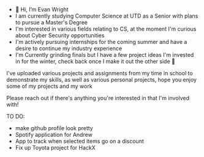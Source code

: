 - 👋 Hi, I’m Evan Wright
- I am currently studying Computer Science at UTD as a Senior with plans to pursue a Master's Degree
- I'm interested in various fields relating to CS, at the moment I'm curious about Cyber Security opportunities
- I'm actively pursuing internships for the coming summer and have a desire to continue my industry experience
- I'm Currently grinding finals but I have a few project ideas I'm invested in for the winter, check back once I make it out the other side 😤

I've uploaded various projects and assignments from my time in school to demonstrate my skills, as well as various
personal projects, hope you enjoy some of my projects and my work

Please reach out if there's anything you're interested in that I'm involved with!

TO DO:
- make github profile look pretty
- Spotify application for Andrew
- App to track when selected items go on a discount
- Fix up Toyota project for HackX

<!---
emw8105/emw8105 is a ✨ special ✨ repository because its `README.md` (this file) appears on your GitHub profile.
You can click the Preview link to take a look at your changes.
--->
